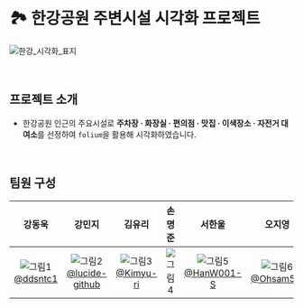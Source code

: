 # 🏞️ 한강공원 주변시설 시각화 프로젝트
![한강_시각화_표지](https://github.com/pladata-encore/DA34-1st-3GaemSeoung-Hangang_gang/assets/115495189/f7c2525d-b3fc-4700-8561-c2e81f2175fc)

<br/>

## 프로젝트 소개
- 한강공원 인근의 주요시설로 **주차장 · 화장실 · 편의점 · 맛집 · 이색장소 · 자전거 대여소**를 선정하여 `folium`을 활용해 시각화하였습니다.


<br/>

## 팀원 구성
|강동욱|강민지|김유리|손명준|서한울|오지영|
|:---:|:---:|:---:|:---:|:---:|:---:|
|![그림1](https://github.com/pladata-encore/DA34-1st-3GaemSeoung-Hangang_gang/assets/115495189/3410fd9b-0648-4a67-b32c-2cdcb26fb729) <br/>[@ddsntc1](https://github.com/ddsntc1)|![그림2](https://github.com/pladata-encore/DA34-1st-3GaemSeoung-Hangang_gang/assets/115495189/97d6085c-81fe-4930-b33c-783bbaf2faf6)<br/>[@lucide-github](https://github.com/lucide-github)|![그림3](https://github.com/pladata-encore/DA34-1st-3GaemSeoung-Hangang_gang/assets/115495189/d484ff84-f67f-4e9c-a779-ab79f44c35a3) <br/>[@Kimyu-ri](https://github.com/Kimyu-ri)|![그림4](https://github.com/pladata-encore/DA34-1st-3GaemSeoung-Hangang_gang/assets/115495189/7cb69d49-05a4-4f45-b011-5b2337a0ebc5)|![그림5](https://github.com/pladata-encore/DA34-1st-3GaemSeoung-Hangang_gang/assets/115495189/ff618c28-9947-4130-aab4-c821aec27e16) <br/>[@HanW001-S](https://github.com/HanW001-S)|![그림6](https://github.com/pladata-encore/DA34-1st-3GaemSeoung-Hangang_gang/assets/115495189/59503a0e-89bd-4d2f-89ea-0029550e7786)<br/>[@Ohsam53!](https://github.com/Ohsam53!)
